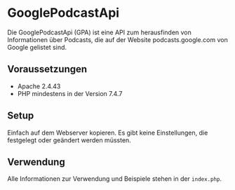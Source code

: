 # GooglePodcastApi

Die GooglePodcastApi (GPA) ist eine API zum herausfinden von Informationen über Podcasts, die auf der Website podcasts.google.com von Google gelistet sind.

## Voraussetzungen

*  Apache 2.4.43
*  PHP mindestens in der Version 7.4.7

## Setup

Einfach auf dem Webserver kopieren. Es gibt keine Einstellungen, die festgelegt oder geändert werden müssten.

## Verwendung

Alle Informationen zur Verwendung und Beispiele stehen in der `index.php`.